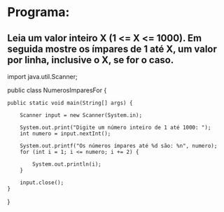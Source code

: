 # Programa:

## Leia um valor inteiro X (1 <= X <= 1000). Em seguida mostre os ímpares de 1 até X, um valor por linha, inclusive o X, se for o caso.

import java.util.Scanner;

public class NumerosImparesFor {

	public static void main(String[] args) {
		
		Scanner input = new Scanner(System.in);
		
		System.out.print("Digite um número inteiro de 1 até 1000: ");
		int numero = input.nextInt();
		
		System.out.printf("Os números ímpares até %d são: %n", numero);
		for (int i = 1; i <= numero; i += 2) {
			
			System.out.println(i);
		}

		input.close();
	}

}
